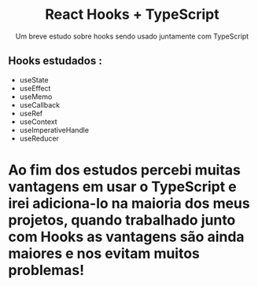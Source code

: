 <h1 align="center"> React Hooks + TypeScript </h1>

<p align="center"> Um breve estudo sobre hooks sendo usado juntamente com TypeScript </p>


<h2> Hooks estudados : </h2>

<ul> 
<li> useState</li>
<li> useEffect</li>
<li> useMemo</li>
<li> useCallback</li>
<li> useRef</li>
<li> useContext</li>
<li> useImperativeHandle</li>
<li> useReducer</li>

</ul>

<h1>  Ao fim dos estudos percebi muitas vantagens em usar o TypeScript e irei adiciona-lo na maioria dos meus projetos, quando trabalhado junto com Hooks as vantagens são ainda maiores e nos evitam muitos problemas! </h1>
